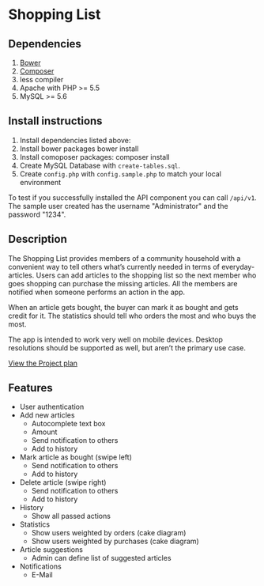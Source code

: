 Shopping List
===================================

## Dependencies
1.  [Bower](http://bower.io/)
2.  [Composer](https://getcomposer.org/)
3.  less compiler
4.  Apache with PHP >= 5.5
5.  MySQL >= 5.6

## Install instructions

1. Install dependencies listed above:
2. Install bower packages
       bower install
3. Install comoposer packages:
       composer install
4. Create MySQL Database with <code>create-tables.sql</code>.
5. Create <code>config.php</code> with <code>config.sample.php</code> to match your local environment

To test if you successfully installed the API component you can call <code>/api/v1</code>.
The sample user created has the username "Administrator" and the password "1234".

## Description
The Shopping List provides members of a community household with a convenient way to tell others what’s currently needed in terms of everyday-articles. Users can add articles to the shopping list so the next member who goes shopping can purchase the missing articles. All the members are notified when someone performs an action in the app.

When an article gets bought, the buyer can mark it as bought and gets credit for it. The statistics should tell who orders the most and who buys the most.

The app is intended to work very well on mobile devices. Desktop resolutions should be supported as well, but aren’t the primary use case.

[View the Project plan](https://docs.google.com/spreadsheets/d/13WSqNUOvKZwPOybQbJwPmpcRZdPULlK52T3Jfx6dhZ4/pubhtml)


## Features
<ul>
  <li>User authentication</li>
  <li>Add new articles
    <ul>
      <li>Autocomplete text box</li>
      <li>Amount</li>
      <li>Send notification to others</li>
      <li>Add to history</li>
    </ul>
  </li>
  <li>Mark article as bought (swipe left)
    <ul>
      <li>Send notification to others</li>
      <li>Add to history</li>
    </ul>
  </li>
  <li>Delete article (swipe right)
    <ul>
      <li>Send notification to others</li>
      <li>Add to history</li>
    </ul>
  </li>
  <li>History
    <ul>
      <li>Show all passed actions</li>
    </ul>
  </li>
  <li>Statistics
    <ul>
      <li>Show users weighted by orders (cake diagram)</li>
      <li>Show users weighted by purchases (cake diagram)</li>
    </ul>
  </li>
  <li>Article suggestions
    <ul>
      <li>Admin can define list of suggested articles</li>
    </ul>
  </li>
  <li>Notifications
    <ul>
      <li>E-Mail</li>
    </ul>
  </li>
</ul>
